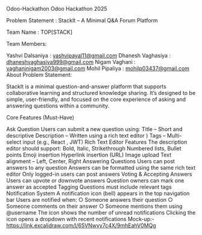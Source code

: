 Odoo-Hackathon
Odoo Hackathon 2025

Problem Statement : StackIt – A Minimal Q&A Forum Platform

Team Name : TOP[STACK]

Team Members:

Yashvi Dalsaniya : yashvipayal11@gmail.com
Dhanesh Vaghasiya : dhaneshvaghasiya999@gmail.com
Nigam Vaghani : vaghaninigam2003@gmail.com
Mohil Pipaliya : mohilp03437@gmail.com
About Problem Statement:

StackIt is a minimal question-and-answer platform that supports collaborative learning and structured knowledge sharing. It’s designed to be simple, user-friendly, and focused on the core experience of asking and answering questions within a community.

Core Features (Must-Have)

Ask Question Users can submit a new question using: Title – Short and descriptive Description – Written using a rich text editor ) Tags – Multi-select input (e.g., React , JWT)
Rich Text Editor Features The description editor should support: Bold, Italic, Strikethrough Numbered lists, Bullet points Emoji insertion
Hyperlink insertion (URL) Image upload Text alignment – Left, Center, Right
Answering Questions Users can post answers to any question Answers can be formatted using the same rich text editor Only logged-in users can post answers
Voting & Accepting Answers Users can upvote or downvote answers Question owners can mark one answer as accepted
Tagging Questions must include relevant tags
Notification System A notification icon (bell) appears in the top navigation bar Users are notified when: ○ Someone answers their question ○ Someone comments on their answer ○ Someone mentions them using @username The icon shows the number of unread notifications Clicking the icon opens a dropdown with recent notifications 
Mock-up:- https://link.excalidraw.com/l/65VNwvy7c4X/9mhEahV0MQg
